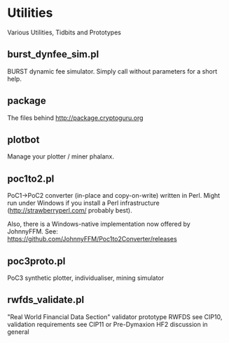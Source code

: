 # Utilities

Various Utilities, Tidbits and Prototypes

## burst_dynfee_sim.pl

BURST dynamic fee simulator. Simply call without parameters for a
short help.

## package

The files behind http://package.cryptoguru.org

## plotbot

Manage your plotter / miner phalanx.

## poc1to2.pl

PoC1->PoC2 converter (in-place and copy-on-write) written in
Perl. Might run under Windows if you install a Perl infrastructure
(http://strawberryperl.com/ probably best).

Also, there is a Windows-native implementation now offered by
JohnnyFFM. See: https://github.com/JohnnyFFM/Poc1to2Converter/releases

## poc3proto.pl

PoC3 synthetic plotter, individualiser, mining simulator

## rwfds_validate.pl

"Real World Financial Data Section" validator prototype
RWFDS see CIP10, validation requirements see CIP11 or Pre-Dymaxion HF2
discussion in general

